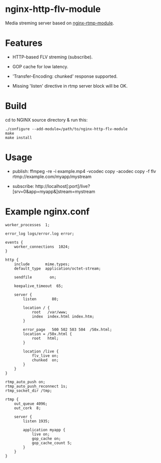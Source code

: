 # nginx-http-flv-module

Media streming server based on [nginx-rtmp-module](https://github.com/arut/nginx-rtmp-module).

# Features

* HTTP-based FLV streming (subscribe).

* GOP cache for low latency.

* 'Transfer-Encoding: chunked' response supported.

* Missing 'listen' directive in rtmp server block will be OK.

# Build

cd to NGINX source directory & run this:

    ./configure --add-module=/path/to/nginx-http-flv-module
    make
    make install

# Usage

* publish: ffmpeg -re -i example.mp4 -vcodec copy -acodec copy -f flv rtmp://example.com/myapp/mystream

* subscribe: http://localhost[:port]/live?[srv=0&app=myapp&]stream=mystream

# Example nginx.conf

    worker_processes  1;

    error_log logs/error.log error;

    events {
        worker_connections  1024;
    }

    http {
        include       mime.types;
        default_type  application/octet-stream;

        sendfile        on;

        keepalive_timeout  65;

        server {
            listen       80;

            location / {
                root   /var/www;
                index  index.html index.htm;
            }

            error_page   500 502 503 504  /50x.html;
            location = /50x.html {
                root   html;
            }

            location /live {
                flv_live on;
                chunked  on;
            }
        }
    }

    rtmp_auto_push on;
    rtmp_auto_push_reconnect 1s;
    rtmp_socket_dir /tmp;

    rtmp {
        out_queue 4096;
        out_cork  8;

        server {
            listen 1935;

            application myapp {
                live on;
                gop_cache on;
                gop_cache_count 5;
            }
        }
    }


